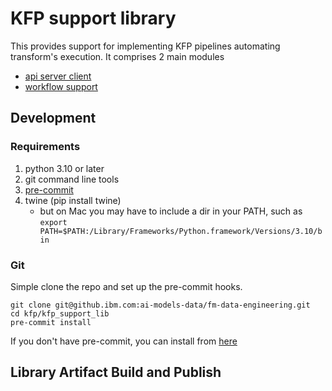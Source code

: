 # KFP support library
This provides support for implementing KFP pipelines automating transform's execution.
It comprises 2 main modules
* [api server client](src/kfp_support/api_server_client/README.md) 
* [workflow support](src/kfp_support/workflow_support/README.md)

## Development

### Requirements
1. python 3.10 or later
2. git command line tools
3. [pre-commit](https://pre-commit.com/)
4. twine (pip install twine)
    * but on Mac you may have to include a dir in your PATH, such as `export PATH=$PATH:/Library/Frameworks/Python.framework/Versions/3.10/bin`

### Git
Simple clone the repo and set up the pre-commit hooks.
```shell
git clone git@github.ibm.com:ai-models-data/fm-data-engineering.git
cd kfp/kfp_support_lib
pre-commit install
```
If you don't have pre-commit, you can install from [here](https://pre-commit.com/)

## Library Artifact Build and Publish
